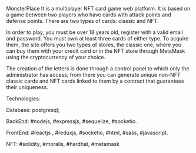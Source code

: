 MonsterPlace
It is a multiplayer NFT card game web platform. It is based on a game between two players who have cards with attack points and defense points. There are two types of cards: classic and NFT.

In order to play, you must be over 18 years old, register with a valid email and password. You must own at least three cards of either type. To acquire them, the site offers you two types of stores, the classic one, where you can buy them with your credit card or in the NFT store through MetaMask using the cryptocurrency of your choice.

The creation of the letters is done through a control panel to which only the administrator has access; from there you can generate unique non-NFT classic cards and NFT cards linked to them by a contract that guarantees their uniqueness.

Technologies:

Database: postgresql;

BackEnd: #nodejs, #expressjs, #sequelize, #socketio.

FrontEnd: #reactjs , #reduxjs, #socketio, #html, #sass, #javascript.

NFT: #solidity, #moralis, #hardhat, #metamask
